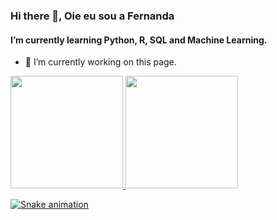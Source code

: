 ### Hi there 👋, Oie eu sou a Fernanda 
#### I’m currently learning Python, R, SQL and Machine Learning.


- 🔭 I’m currently working on this page. 

<div>
<a href="https://github.com/fpradot">
<img height="180em" src="https://github-readme-stats.vercel.app/api/top-langs/?username=fpradot&layout=compact&langs_count=7&theme=dracula"/>
<img height="180em" src="https://github-readme-stats.vercel.app/api?username=fpradot&show_icons=true&theme=dracula&include_all_commits=true&count_private=true"/>
</div>

  
![Snake animation](https://github.com/fpradot/fpradot/blob/output/github-contribution-grid-snake.svg)

